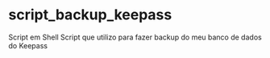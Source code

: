 # script_backup_keepass
Script em Shell Script que utilizo para fazer backup do meu banco de dados do Keepass
